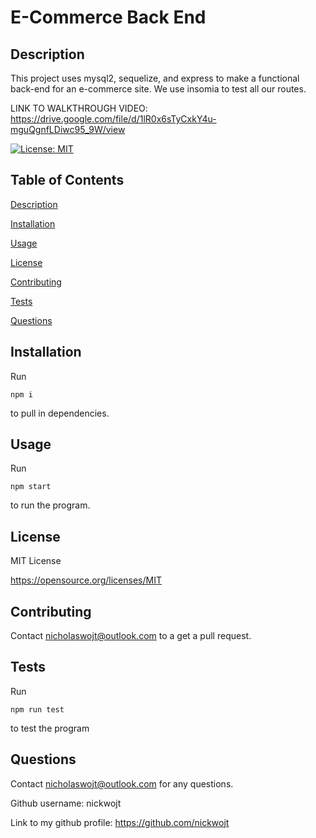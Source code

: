 # E-Commerce Back End

## Description

This project uses mysql2, sequelize, and express to make a functional back-end for an e-commerce site. We use insomia to test all our routes.


LINK TO WALKTHROUGH VIDEO: https://drive.google.com/file/d/1lR0x6sTyCxkY4u-mguQgnfLDiwc95_9W/view

[![License: MIT](https://img.shields.io/badge/License-MIT-yellow.svg)](https://opensource.org/licenses/MIT)

## Table of Contents

[Description](#description)

[Installation](#installation)

[Usage](#usage)

[License](#license)

[Contributing](#contributing)

[Tests](#tests)

[Questions](#questions)

## Installation

Run

    npm i

to pull in dependencies.

## Usage

Run

    npm start

to run the program.

## License
    
MIT License 
    
https://opensource.org/licenses/MIT

## Contributing

Contact nicholaswojt@outlook.com to a get a pull request.

## Tests

Run

    npm run test

to test the program

## Questions

Contact nicholaswojt@outlook.com for any questions.

Github username: nickwojt

Link to my github profile: https://github.com/nickwojt

